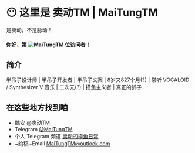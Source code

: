 # 😶 这里是 卖动TM | MaiTungTM

是卖动，不是脉动！

#### 你好，第 ![MaiTungTM](https://count.getloli.com/get/@Lagrio?theme=rule12) 位访问者！

## 简介

半吊子设计师 | 半吊子开发者 | 半吊子文案 | 8岁又827个月(?) | 常听 VOCALOID / Synthesizer V 音乐 | 二次元(?) | 摸鱼主义者 | 真正的鸽子

## 在这些地方找到咱

- 酷安 [@卖动TM](http://www.coolapk.com/u/1246946)
- Telegram [@MaiTungTM](https://t.me/MaiTungTM)
- 个人 Telegram 频道 [卖动的摸鱼日常](https://t.me/MaiTungTM_Notes)
- ~约稿~Email [MaiTungTM@outlook.com](mailto:MaiTungTM@outlook.com)
